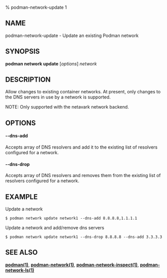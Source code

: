 % podman-network-update 1

## NAME
podman\-network\-update - Update an existing Podman network

## SYNOPSIS
**podman network update**  [*options*] *network*

## DESCRIPTION
Allow changes to existing container networks. At present, only changes to the DNS servers in use by a network is supported.

NOTE: Only supported with the netavark network backend.


## OPTIONS
#### **--dns-add**

Accepts array of DNS resolvers and add it to the existing list of resolvers configured for a network.

#### **--dns-drop**

Accepts array of DNS resolvers and removes them from the existing list of resolvers configured for a network.

## EXAMPLE

Update a network
```
$ podman network update network1 --dns-add 8.8.8.8,1.1.1.1
```

Update a network and add/remove dns servers
```
$ podman network update network1 --dns-drop 8.8.8.8 --dns-add 3.3.3.3
```
## SEE ALSO
**[podman(1)](podman.1.md)**, **[podman-network(1)](podman-network.1.md)**, **[podman-network-inspect(1)](podman-network-inspect.1.md)**, **[podman-network-ls(1)](podman-network-ls.1.md)**
